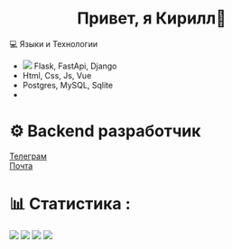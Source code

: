 <h1 align="center">Привет, я Кирилл👋</h1>

 💻 Языки и Технологии 
<!--[![My Skills](https://skillicons.dev/icons?i=python,flask,fastapi,django,js,html,css,vue,mysql,sqlite,postgres,git)](https://skillicons.dev)

[![My Skills](https://skillicons.dev/icons?i=python,flask,fastapi,django,js,html,css,vue,mysql,sqlite,postgres,git)](https://skillicons.dev)-->
- <img src="https://skillicons.dev/icons?i=python"> Flask, FastApi, Django
- Html, Css, Js, Vue
- Postgres, MySQL, Sqlite 
-


# ⚙️ Backend разработчик
<a href="https://t.me/nkirill_tg">Телеграм</a><br>
<a href="mailto:n17k17@yandex.ru">Почта</a>

# 📊 Статистика :
<!--<div style="width: 400px">
<img src="https://github-readme-stats.vercel.app/api?username=KrakenN7&theme=dark&hide_border=false&include_all_commits=true&count_private=false"><br>
<img src="https://github-readme-streak-stats.herokuapp.com/?user=KrakenN77&theme=dark&hide_border=false"><br>
<img src="https://github-readme-stats.vercel.app/api/top-langs/?username=KrakenN7&theme=dark&hide_border=false&include_all_commits=true&count_private=false&layout=compact"><br>
</div> -->

![](https://github-profile-summary-cards.vercel.app/api/cards/profile-details?username=KrakenN7&theme=dark)
![](https://github-profile-summary-cards.vercel.app/api/cards/most-commit-language?username=KrakenN7&theme=dark)
![](https://github-profile-summary-cards.vercel.app/api/cards/repos-per-language?username=KrakenN7&theme=dark)
![](https://github-profile-summary-cards.vercel.app/api/cards/stats?username=KrakenN7&theme=dark)
